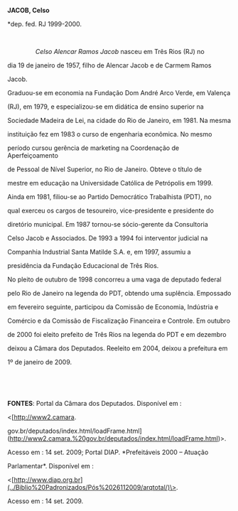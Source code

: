 **JACOB, Celso**



\*dep. fed. RJ 1999-2000.



 



                *Celso Alencar Ramos Jacob* nasceu em Três Rios (RJ) no

dia 19 de janeiro de 1957, filho de Alencar Jacob e de Carmem Ramos

Jacob.



Graduou-se em economia na Fundação Dom André Arco Verde, em Valença

(RJ), em 1979, e especializou-se em didática de ensino superior na

Sociedade Madeira de Lei, na cidade do Rio de Janeiro, em 1981. Na mesma

instituição fez em 1983 o curso de engenharia econômica. No mesmo

período cursou gerência de marketing na Coordenação de Aperfeiçoamento

de Pessoal de Nível Superior, no Rio de Janeiro. Obteve o título de

mestre em educação na Universidade Católica de Petrópolis em 1999.



Ainda em 1981, filiou-se ao Partido Democrático Trabalhista (PDT), no

qual exerceu os cargos de tesoureiro, vice-presidente e presidente do

diretório municipal. Em 1987 tornou-se sócio-gerente da Consultoria

Celso Jacob e Associados. De 1993 a 1994 foi interventor judicial na

Companhia Industrial Santa Matilde S.A. e, em 1997, assumiu a

presidência da Fundação Educacional de Três Rios.



No pleito de outubro de 1998 concorreu a uma vaga de deputado federal

pelo Rio de Janeiro na legenda do PDT, obtendo uma suplência. Empossado

em fevereiro seguinte, participou da Comissão de Economia, Indústria e

Comércio e da Comissão de Fiscalização Financeira e Controle. Em outubro

de 2000 foi eleito prefeito de Três Rios na legenda do PDT e em dezembro

deixou a Câmara dos Deputados. Reeleito em 2004, deixou a prefeitura em

1º de janeiro de 2009.



 



 



**FONTES**: Portal da Câmara dos Deputados. Disponível em :

\<[http://www2.camara.

gov.br/deputados/index.html/loadFrame.html](http://www2.camara.%20gov.br/deputados/index.html/loadFrame.html)\>.

Acesso em : 14 set. 2009; Portal DIAP. *Prefeitáveis 2000 – Atuação

Parlamentar*. Disponível em :

\<[http://www.diap.org.br](../Biblio%20Padronizados/Pós%2026112009/arqtotal/)\>.

Acesso em : 14 set. 2009.



 

